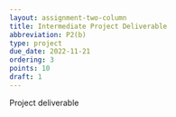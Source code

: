 ```yaml
---
layout: assignment-two-column
title: Intermediate Project Deliverable
abbreviation: P2(b)
type: project
due_date: 2022-11-21
ordering: 3 
points: 10
draft: 1
---
```


Project deliverable
